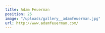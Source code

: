 ```yaml
---
title: Adam Feuerman
position: 25
image: "/uploads/gallery__adamfeuerman.jpg"
url: http://www.adamfeuerman.com/
---
```


